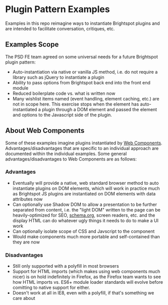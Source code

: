 Plugin Pattern Examples
=======================

Examples in this repo reimagine ways to instantiate Brightspot plugins and are intended to facilitate conversation, critiques, etc.

## Examples Scope
The PSD FE team agreed on some universal needs for a future Brightspot plugin pattern:

* Auto-instantiation via native or vanilla JS method, i.e. do not require a library such as jQuery  to instantiate a plugin
* Ability to pass options from Brightspot back end into the front end module
* Reduced boilerplate code vs. what is written now
* Many wishlist items named (event handling, element caching, etc.) are not in scope here. This exercise stops when the element has auto-instantiated a plugin through a DOM element and passed the element and options to the Javascript side of the plugin.

## About Web Components

Some of these examples imagine plugins instantiated by [Web Components](https://www.webcomponents.org/introduction). Advantages/disadvantages that are specific to an individual approach are documented within the individual examples. Some general advantages/disadvantages to Web Components are as follows:

### Advantages

* Eventually will provide a native, web standard browser method to auto instantiate plugins on DOM elements, which will work in practice much as Brightspot JS plugins are instantiated on DOM elements with data attributes now
* Can optionally use Shadow DOM to allow a presentation to be further separated from content, i.e. the "light DOM" written to the page can be heavily-optimized for SEO, [schema.org](http://schema.org/), screen readers, etc. and the display HTML can do whatever ugly things it needs to do to make a UI work
* Can optionally isolate scope of CSS and Javscript to the component
* Would make components much more portable and self-contained than they are now

### Disadvantages

* Still only supported with a polyfill in most browsers
* Support for HTML imports (which makes using web components much nicer) is on hold indefinitely in Firefox, as the Firefox team wants to see how HTML imports vs. ES6+ module loader standards will evolve before comitting to native support for either.
* Doesn't work at all in IE8, even with a polyfill, if that's something we care about
